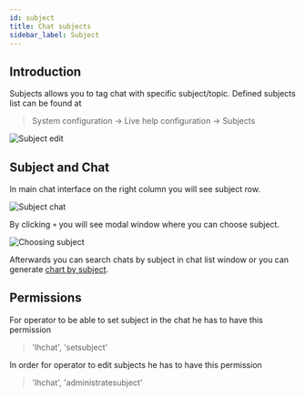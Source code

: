 ```yaml
---
id: subject
title: Chat subjects
sidebar_label: Subject
---
```


## Introduction

Subjects allows you to tag chat with specific subject/topic. Defined subjects list can be found at

> System configuration -> Live help configuration -> Subjects

![Subject edit](/img/chat/subject-edit.jpg)

## Subject and Chat

In main chat interface on the right column you will see subject row. 

![Subject chat](/img/chat/chat-subject.jpg)

By clicking `+` you will see modal window where you can choose subject.

![Choosing subject](/img/chat/choosing-subject.jpg)

Afterwards you can search chats by subject in chat list window or you can generate [chart by subject](/chat/statistic/#number-of-chats-by-subject).

## Permissions

For operator to be able to set subject in the chat he has to have this permission

> 'lhchat', 'setsubject'

In order for operator to edit subjects he has to have this permission

> 'lhchat', 'administratesubject'
